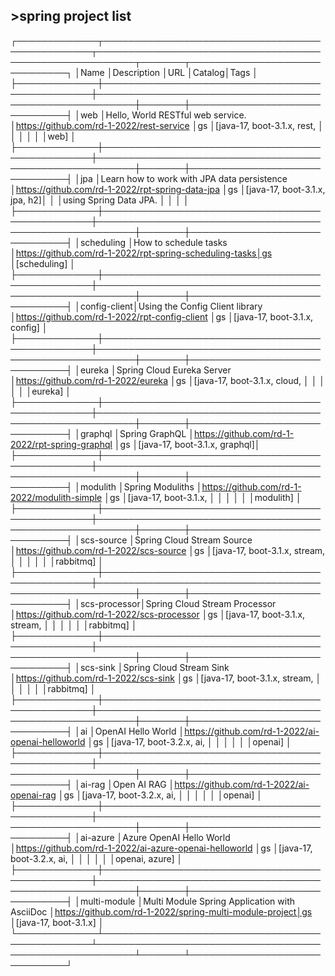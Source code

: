 
## >spring project list
┌─────────────┬────────────────────────────────────────────────┬────────────────────────────────────────────────────────┬───────┬──────────────────────────────┐
│Name         │Description                                     │URL                                                     │Catalog│Tags                          │
├─────────────┼────────────────────────────────────────────────┼────────────────────────────────────────────────────────┼───────┼──────────────────────────────┤
│web          │Hello, World RESTful web service.               │https://github.com/rd-1-2022/rest-service               │gs     │[java-17, boot-3.1.x, rest,   │
│             │                                                │                                                        │       │web]                          │
├─────────────┼────────────────────────────────────────────────┼────────────────────────────────────────────────────────┼───────┼──────────────────────────────┤
│jpa          │Learn how to work with JPA data persistence     │https://github.com/rd-1-2022/rpt-spring-data-jpa        │gs     │[java-17, boot-3.1.x, jpa, h2]│
│             │using Spring Data JPA.                          │                                                        │       │                              │ 
├─────────────┼────────────────────────────────────────────────┼────────────────────────────────────────────────────────┼───────┼──────────────────────────────┤ 
│scheduling   │How to schedule tasks                           │https://github.com/rd-1-2022/rpt-spring-scheduling-tasks│gs     │[scheduling]                  │ 
├─────────────┼────────────────────────────────────────────────┼────────────────────────────────────────────────────────┼───────┼──────────────────────────────┤ 
│config-client│Using the Config Client library                 │https://github.com/rd-1-2022/rpt-config-client          │gs     │[java-17, boot-3.1.x, config] │ 
├─────────────┼────────────────────────────────────────────────┼────────────────────────────────────────────────────────┼───────┼──────────────────────────────┤ 
│eureka       │Spring Cloud Eureka Server                      │https://github.com/rd-1-2022/eureka                     │gs     │[java-17, boot-3.1.x, cloud,  │ 
│             │                                                │                                                        │       │eureka]                       │ 
├─────────────┼────────────────────────────────────────────────┼────────────────────────────────────────────────────────┼───────┼──────────────────────────────┤ 
│graphql      │Spring GraphQL                                  │https://github.com/rd-1-2022/rpt-spring-graphql         │gs     │[java-17, boot-3.1.x, graphql]│ 
├─────────────┼────────────────────────────────────────────────┼────────────────────────────────────────────────────────┼───────┼──────────────────────────────┤ 
│modulith     │Spring Moduliths                                │https://github.com/rd-1-2022/modulith-simple            │gs     │[java-17, boot-3.1.x,         │ 
│             │                                                │                                                        │       │modulith]                     │ 
├─────────────┼────────────────────────────────────────────────┼────────────────────────────────────────────────────────┼───────┼──────────────────────────────┤ 
│scs-source   │Spring Cloud Stream Source                      │https://github.com/rd-1-2022/scs-source                 │gs     │[java-17, boot-3.1.x, stream, │ 
│             │                                                │                                                        │       │rabbitmq]                     │ 
├─────────────┼────────────────────────────────────────────────┼────────────────────────────────────────────────────────┼───────┼──────────────────────────────┤ 
│scs-processor│Spring Cloud Stream Processor                   │https://github.com/rd-1-2022/scs-processor              │gs     │[java-17, boot-3.1.x, stream, │ 
│             │                                                │                                                        │       │rabbitmq]                     │ 
├─────────────┼────────────────────────────────────────────────┼────────────────────────────────────────────────────────┼───────┼──────────────────────────────┤ 
│scs-sink     │Spring Cloud Stream Sink                        │https://github.com/rd-1-2022/scs-sink                   │gs     │[java-17, boot-3.1.x, stream, │ 
│             │                                                │                                                        │       │rabbitmq]                     │ 
├─────────────┼────────────────────────────────────────────────┼────────────────────────────────────────────────────────┼───────┼──────────────────────────────┤ 
│ai           │OpenAI Hello World                              │https://github.com/rd-1-2022/ai-openai-helloworld       │gs     │[java-17, boot-3.2.x, ai,     │ 
│             │                                                │                                                        │       │openai]                       │ 
├─────────────┼────────────────────────────────────────────────┼────────────────────────────────────────────────────────┼───────┼──────────────────────────────┤ 
│ai-rag       │Open AI RAG                                     │https://github.com/rd-1-2022/ai-openai-rag              │gs     │[java-17, boot-3.2.x, ai,     │ 
│             │                                                │                                                        │       │openai]                       │ 
├─────────────┼────────────────────────────────────────────────┼────────────────────────────────────────────────────────┼───────┼──────────────────────────────┤ 
│ai-azure     │Azure OpenAI Hello World                        │https://github.com/rd-1-2022/ai-azure-openai-helloworld │gs     │[java-17, boot-3.2.x, ai,     │ 
│             │                                                │                                                        │       │openai, azure]                │ 
├─────────────┼────────────────────────────────────────────────┼────────────────────────────────────────────────────────┼───────┼──────────────────────────────┤ 
│multi-module │Multi Module Spring Application with AsciiDoc   │https://github.com/rd-1-2022/spring-multi-module-project│gs     │[java-17, boot-3.1.x]         │ 
└─────────────┴────────────────────────────────────────────────┴────────────────────────────────────────────────────────┴───────┴──────────────────────────────┘ 
